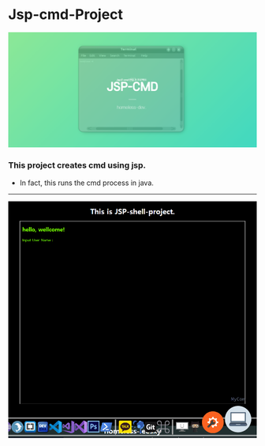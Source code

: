 # Jsp-cmd-Project

<img src="./cap/jsp-cmd.png" />


### This project creates cmd using jsp.
   - In fact, this runs the cmd process in java.

<hr>

<img src="./cap/cmdCap.gif" />
